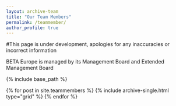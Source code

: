 ```yaml
---
layout: archive-team
title: "Our Team Members"
permalink: /teammember/
author_profile: true
---
```


#This page is under development, apologies for any inaccuracies or incorrect information

BETA Europe is managed by its Management Board and Extended Management Board

{% include base_path %}


<div class="grid__wrapper grid__teammembers">
  {% for post in site.teammembers %}
    {% include archive-single.html type="grid" %}
  {% endfor %}
</div>

